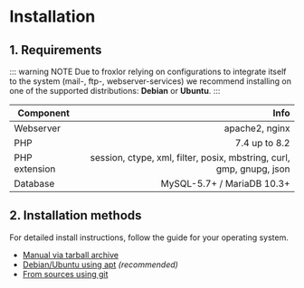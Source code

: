# Installation

## 1. Requirements

::: warning NOTE
Due to froxlor relying on configurations to integrate itself to the system (mail-, ftp-, webserver-services) we recommend installing on one of the supported distributions: __Debian__ or __Ubuntu__. 
:::


| Component     |                                                                 Info |
|---------------|---------------------------------------------------------------------:|
| Webserver     |                                                       apache2, nginx |
| PHP           |                                                        7.4 up to 8.2 |
| PHP extension | session, ctype, xml, filter, posix, mbstring, curl, gmp, gnupg, json |
| Database      |                                           MySQL-5.7+ / MariaDB 10.3+ |

## 2. Installation methods

For detailed install instructions, follow the guide for your operating system.

* [Manual via tarball archive](tarball.html)
* [Debian/Ubuntu using apt](apt-package.html) *(recommended)*
* [From sources using git](source.html)